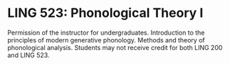 # LING 523: Phonological Theory I

Permission of the instructor for undergraduates. Introduction to the principles of modern generative phonology. Methods and theory of phonological analysis. Students may not receive credit for both LING 200 and LING 523.